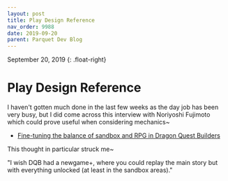 ```yaml
---
layout: post
title: Play Design Reference
nav_order: 9988
date: 2019-09-20
parent: Parquet Dev Blog
---
```

September 20, 2019
{: .float-right}

# Play Design Reference

I haven't gotten much done in the last few weeks as the day job has been very busy, but I did come across this interview with Noriyoshi Fujimoto which could prove useful when considering mechanics~

- [Fine-tuning the balance of sandbox and RPG in Dragon Quest Builders](https://www.gamasutra.com/view/news/285509/Finetuning_the_balance_of_sandbox_and_RPG_in_Dragon_Quest_Builders.php)

This thought in particular struck me~

  "I wish DQB had a newgame+, where you could replay the main story but with everything unlocked (at least in the sandbox areas)."
